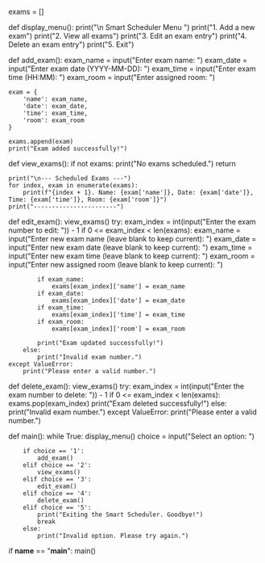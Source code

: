 




























exams = []

def display_menu():
    print("\n Smart Scheduler Menu ")
    print("1. Add a new exam")
    print("2. View all exams")
    print("3. Edit an exam entry")
    print("4. Delete an exam entry")
    print("5. Exit")

def add_exam():
    exam_name = input("Enter exam name: ")
    exam_date = input("Enter exam date (YYYY-MM-DD): ")
    exam_time = input("Enter exam time (HH:MM): ")
    exam_room = input("Enter assigned room: ")
    
    exam = {
        'name': exam_name,
        'date': exam_date,
        'time': exam_time,
        'room': exam_room
    }
    
    exams.append(exam)
    print("Exam added successfully!")

def view_exams():
    if not exams:
        print("No exams scheduled.")
        return
    
    print("\n--- Scheduled Exams ---")
    for index, exam in enumerate(exams):
        print(f"{index + 1}. Name: {exam['name']}, Date: {exam['date']}, Time: {exam['time']}, Room: {exam['room']}")
    print("-----------------------")

def edit_exam():
    view_exams()
    try:
        exam_index = int(input("Enter the exam number to edit: ")) - 1
        if 0 <= exam_index < len(exams):
            exam_name = input("Enter new exam name (leave blank to keep current): ")
            exam_date = input("Enter new exam date (leave blank to keep current): ")
            exam_time = input("Enter new exam time (leave blank to keep current): ")
            exam_room = input("Enter new assigned room (leave blank to keep current): ")

            if exam_name:
                exams[exam_index]['name'] = exam_name
            if exam_date:
                exams[exam_index]['date'] = exam_date
            if exam_time:
                exams[exam_index]['time'] = exam_time
            if exam_room:
                exams[exam_index]['room'] = exam_room
            
            print("Exam updated successfully!")
        else:
            print("Invalid exam number.")
    except ValueError:
        print("Please enter a valid number.")

def delete_exam():
    view_exams()
    try:
        exam_index = int(input("Enter the exam number to delete: ")) - 1
        if 0 <= exam_index < len(exams):
            exams.pop(exam_index)
            print("Exam deleted successfully!")
        else:
            print("Invalid exam number.")
    except ValueError:
        print("Please enter a valid number.")

def main():
    while True:
        display_menu()
        choice = input("Select an option: ")
        
        if choice == '1':
            add_exam()
        elif choice == '2':
            view_exams()
        elif choice == '3':
            edit_exam()
        elif choice == '4':
            delete_exam()
        elif choice == '5':
            print("Exiting the Smart Scheduler. Goodbye!")
            break
        else:
            print("Invalid option. Please try again.")

if __name__ == "__main__":
    main()
